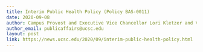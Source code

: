 ```yaml
---
title: Interim Public Health Policy (Policy BAS-0011)
date: 2020-09-08
author: Campus Provost and Executive Vice Chancellor Lori Kletzer and Vice Chancellor for Business and Administrative Services Sarah Latham
author_email: publicaffairs@ucsc.edu
layout: post
link: https://news.ucsc.edu/2020/09/interim-public-health-policy.html
---
```

